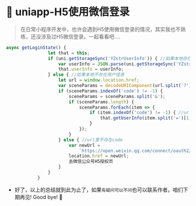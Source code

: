 

# :hibiscus: uniapp-H5使用微信登录



>在日常小程序开发中，也许会遇到H5使用微信登录的情况，其实我也不熟练，还没涉及过H5微信登录，一起看看吧....

>



```javascript
async getLoginState() {
				let that = this;
				if (uni.getStorageSync('YZstrUserInfo')) { //如果本地存在用户信息
					var userInfo = JSON.parse(uni.getStorageSync('YZstrUserInfo'));
					that.userInfo = userInfo;
				} else { //如果本地不存在用户信息
					let url = window.location.href;
					var sceneParams = decodeURIComponent(url.split('?')[1]);
					if (sceneParams.indexOf('code') != -1) {
						sceneParams = sceneParams.split('&');
						if (sceneParams.length) {
							sceneParams.forEach(item => {
								if (item.indexOf('code') != -1) { //url里存在code
									that.getUserInfo(item.split('=')[1]); //利用code获取用户信息
								}
							});
						}
					} else { //url里不存在code
						var newUrl =
							`https://open.weixin.qq.com/connect/oauth2/authorize?appid=wx778c7ad88c2d766d&redirect_uri=${encodeURIComponent(window.location.href)}&response_type=code&scope=snsapi_userinfo&connect_redirect=1#wechat_redirect`;
						location.href = newUrl;
						去微信公众号H5授权页
					}
				}
			}

```





* 好了，以上的总结就到此为止了，如果`有疑问可以不问`也可以联系作者。咱们下期再见! Good bye! 🌸